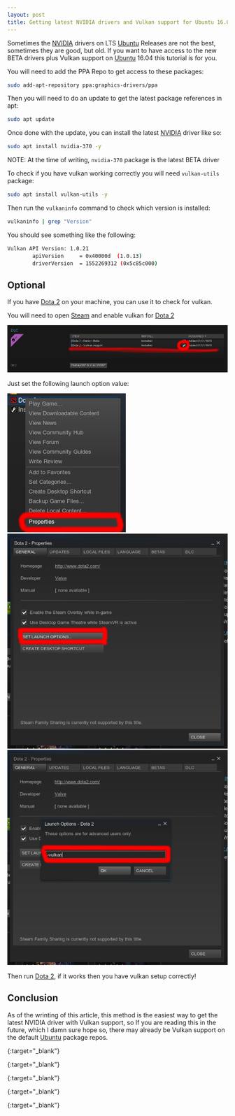 ```yaml
---
layout: post
title: Getting latest NVIDIA drivers and Vulkan support for Ubuntu 16.04
---
```


Sometimes the [NVIDIA][nvidia] drivers on LTS [Ubuntu][ubuntu] Releases are not the best, sometimes they are good, but old. If you want to have access to the new BETA drivers plus Vulkan support on [Ubuntu][ubuntu] 16.04 this tutorial is for you.

You will need to add the PPA Repo to get access to these packages:

```bash
sudo add-apt-repository ppa:graphics-drivers/ppa
```

Then you will need to do an update to get the latest package references in apt:

```bash
sudo apt update
```

Once done with the update, you can install the latest [NVIDIA][nvidia] driver like so:

```bash
sudo apt install nvidia-370 -y
```

NOTE: At the time of writing, `nvidia-370` package is the latest BETA driver

To check if you have vulkan working correctly you will need `vulkan-utils` package:

```bash
sudo apt install vulkan-utils -y
```

Then run the `vulkaninfo` command to check which version is installed:

```bash
vulkaninfo | grep "Version"
```

You should see something like the following:

```bash
Vulkan API Version: 1.0.21
        apiVersion     = 0x40000d  (1.0.13)
        driverVersion  = 1552269312 (0x5c85c000)
```

## Optional

If you have [Dota 2][dota2] on your machine, you can use it to check for vulkan.

You will need to open [Steam][steam] and enable vulkan for [Dota 2][dota2]

![Screenshot](/public/img/vulkan_steam_dota2_01.png)

Just set the following launch option value:

![Screenshot](/public/img/vulkan_steam_dota2_02.png)
![Screenshot](/public/img/vulkan_steam_dota2_03.png)
![Screenshot](/public/img/vulkan_steam_dota2_04.png)

Then run [Dota 2][dota2], if it works then you have vulkan setup correctly!

## Conclusion

As of the wrinting of this article, this method is the easiest way to get the latest NVIDIA driver with Vulkan support, so If you are reading this in the future, which I damn sure hope so, there may already be Vulkan support on the default [Ubuntu][ubuntu] package repos.

[ubuntu_ppa_graphics]: https://launchpad.net/~graphics-drivers/+archive/ubuntu/ppa
{:target="_blank"}

[ubuntu]: http://www.ubuntu.com/
{:target="_blank"}

[nvidia]: http://www.nvidia.com/
{:target="_blank"}

[steam]: http://store.steampowered.com/
{:target="_blank"}

[dota2]: http://blog.dota2.com/
{:target="_blank"}
